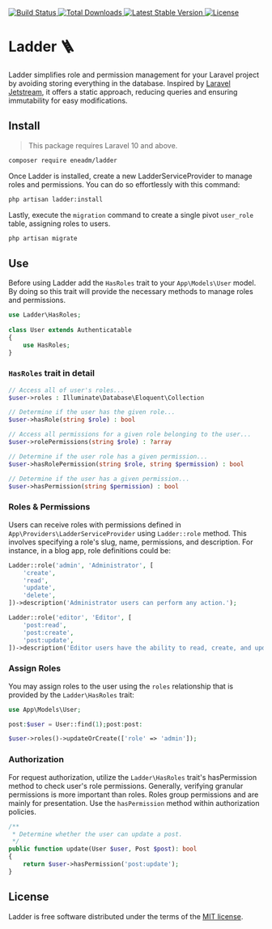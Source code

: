 <p>
    <a href="https://github.com/eneadm/ladder/actions">
        <img src="https://github.com/eneadm/ladder/workflows/tests/badge.svg" alt="Build Status">
    </a>
    <a href="https://packagist.org/packages/eneadm/ladder">
        <img src="https://img.shields.io/packagist/dt/eneadm/ladder" alt="Total Downloads">
    </a>
    <a href="https://packagist.org/packages/eneadm/ladder">
        <img src="https://img.shields.io/packagist/v/eneadm/ladder" alt="Latest Stable Version">
    </a>
    <a href="https://packagist.org/packages/eneadm/ladder">
        <img src="https://img.shields.io/github/license/eneadm/ladder" alt="License">
    </a>
</p>

# Ladder 🪜
Ladder simplifies role and permission management for your Laravel project by avoiding storing everything in the database. 
Inspired by [Laravel Jetstream](https://jetstream.laravel.com/features/teams.html#roles-permissions), 
it offers a static approach, reducing queries and ensuring immutability for easy modifications.

## Install
> This package requires Laravel 10 and above.
```bash
composer require eneadm/ladder
```

Once Ladder is installed, create a new LadderServiceProvider to manage roles and permissions. 
You can do so effortlessly with this command:

```bash
php artisan ladder:install
```

Lastly, execute the `migration` command to create a single pivot `user_role` table, assigning roles to users.

```bash
php artisan migrate
```

## Use

Before using Ladder add the `HasRoles` trait to your `App\Models\User` model. 
By doing so this trait will provide the necessary methods to manage roles and permissions.

```php
use Ladder\HasRoles;
 
class User extends Authenticatable
{
    use HasRoles;
}
```

### `HasRoles` trait in detail

```php
// Access all of user's roles...
$user->roles : Illuminate\Database\Eloquent\Collection

// Determine if the user has the given role... 
$user->hasRole(string $role) : bool

// Access all permissions for a given role belonging to the user...
$user->rolePermissions(string $role) : ?array

// Determine if the user role has a given permission...
$user->hasRolePermission(string $role, string $permission) : bool

// Determine if the user has a given permission...
$user->hasPermission(string $permission) : bool
```

### Roles & Permissions
Users can receive roles with permissions defined in `App\Providers\LadderServiceProvider` using `Ladder::role` method. This involves specifying a role's slug, name, permissions, and description. For instance, in a blog app, role definitions could be:
```php
Ladder::role('admin', 'Administrator', [
    'create',
    'read',
    'update',
    'delete',
])->description('Administrator users can perform any action.');

Ladder::role('editor', 'Editor', [
    'post:read',
    'post:create',
    'post:update',
])->description('Editor users have the ability to read, create, and update posts.');
```

### Assign Roles
You may assign roles to the user using the `roles` relationship that is provided by the `Ladder\HasRoles` trait:
```php
use App\Models\User;

post:$user = User::find(1);post:post:

$user->roles()->updateOrCreate(['role' => 'admin']);
```

### Authorization
For request authorization, utilize the `Ladder\HasRoles` trait's hasPermission method to check user's role permissions. Generally, verifying granular permissions is more important than roles. Roles group permissions and are mainly for presentation. Use the `hasPermission` method within authorization policies.
```php
/**
 * Determine whether the user can update a post.
 */
public function update(User $user, Post $post): bool
{
    return $user->hasPermission('post:update');
}
```

## License
Ladder is free software distributed under the terms of the [MIT license](https://github.com/eneadm/ladder/blob/main/LICENSE.md).